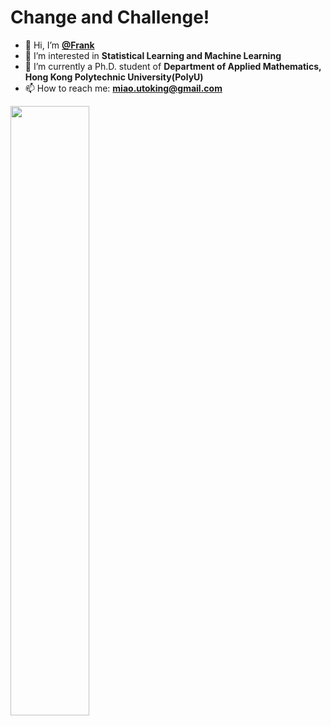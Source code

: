 # Change and Challenge!
- 👋 Hi, I’m **[@Frank](https://github.com/frank-miao)**
- 👀 I’m interested in **Statistical Learning and Machine Learning**
- 🌱 I’m currently a Ph.D. student of **Department of Applied Mathematics, Hong Kong Polytechnic University(PolyU)**
- 📫 How to reach me: **miao.utoking@gmail.com**

[<img align="left" width="50%" src="https://github-readme-stats.vercel.app/api?username=fran-miao&show_icons=true&&theme=dark">](https://github.com/utoking?template=classic)
<!---
UtoKing/UtoKing is a ✨ special ✨ repository because its `README.md` (this file) appears on your GitHub profile.
You can click the Preview link to take a look at your changes.
--->
